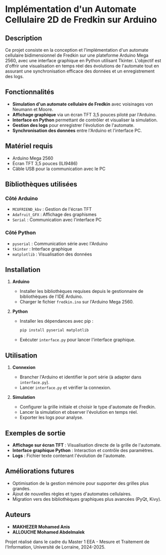 # Implémentation d'un Automate Cellulaire 2D de Fredkin sur Arduino

## Description
Ce projet consiste en la conception et l'implémentation d'un automate cellulaire bidimensionnel de Fredkin sur une plateforme Arduino Mega 2560, avec une interface graphique en Python utilisant Tkinter. L'objectif est d'offrir une visualisation en temps réel des évolutions de l'automate tout en assurant une synchronisation efficace des données et un enregistrement des logs.

## Fonctionnalités
- **Simulation d'un automate cellulaire de Fredkin** avec voisinages von Neumann et Moore.
- **Affichage graphique** via un écran TFT 3,5 pouces piloté par l'Arduino.
- **Interface en Python** permettant de contrôler et visualiser la simulation.
- **Gestion des logs** pour enregistrer l'évolution de l'automate.
- **Synchronisation des données** entre l'Arduino et l'interface PC.

## Matériel requis
- Arduino Mega 2560
- Écran TFT 3,5 pouces (ILI9486)
- Câble USB pour la communication avec le PC

## Bibliothèques utilisées
### Côté Arduino
- `MCUFRIEND_kbv` : Gestion de l'écran TFT
- `Adafruit_GFX` : Affichage des graphismes
- `Serial` : Communication avec l'interface PC

### Côté Python
- `pyserial` : Communication série avec l'Arduino
- `tkinter` : Interface graphique
- `matplotlib` : Visualisation des données

## Installation
1. **Arduino**
   - Installer les bibliothèques requises depuis le gestionnaire de bibliothèques de l'IDE Arduino.
   - Charger le fichier `fredkin.ino` sur l'Arduino Mega 2560.

2. **Python**
   - Installer les dépendances avec pip :
     ```sh
     pip install pyserial matplotlib
     ```
   - Exécuter `interface.py` pour lancer l'interface graphique.

## Utilisation
1. **Connexion**
   - Brancher l'Arduino et identifier le port série (à adapter dans `interface.py`).
   - Lancer `interface.py` et vérifier la connexion.

2. **Simulation**
   - Configurer la grille initiale et choisir le type d'automate de Fredkin.
   - Lancer la simulation et observer l'évolution en temps réel.
   - Exporter les logs pour analyse.

## Exemples de sortie
- **Affichage sur écran TFT** : Visualisation directe de la grille de l'automate.
- **Interface graphique Python** : Interaction et contrôle des paramètres.
- **Logs** : Fichier texte contenant l'évolution de l'automate.

## Améliorations futures
- Optimisation de la gestion mémoire pour supporter des grilles plus grandes.
- Ajout de nouvelles règles et types d'automates cellulaires.
- Migration vers des bibliothèques graphiques plus avancées (PyQt, Kivy).

## Auteurs
- **MAKHEZER Mohamed Anis**
- **ALLOUCHE Mohamed Abdelmalek**

Projet réalisé dans le cadre du Master 1 EEA - Mesure et Traitement de l'Information, Université de Lorraine, 2024-2025.
